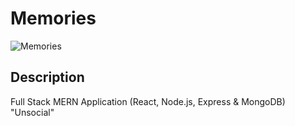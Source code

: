# Memories

![Memories](https://i.ibb.co/Z8Y0CJv/Screenshot-2020-10-30-at-11-10-04.png)

## Description


Full Stack MERN Application (React, Node.js, Express & MongoDB) "Unsocial"
